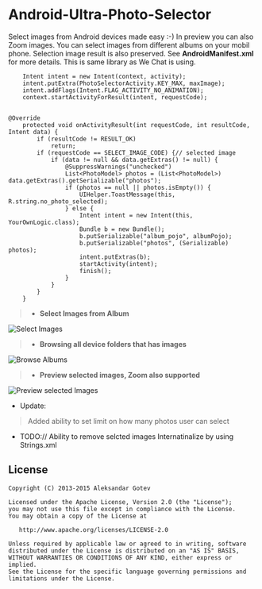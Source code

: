 Android-Ultra-Photo-Selector
=============================
Select images from Android devices made easy :-) In preview you can also Zoom images. You can select images from different albums
on your mobil phone. Selection image result is also preserved. See **AndroidManifest.xml** for more details. This is same library
as We Chat is using.

        Intent intent = new Intent(context, activity);
		intent.putExtra(PhotoSelectorActivity.KEY_MAX, maxImage);
		intent.addFlags(Intent.FLAG_ACTIVITY_NO_ANIMATION);
		context.startActivityForResult(intent, requestCode);


    @Override
    	protected void onActivityResult(int requestCode, int resultCode, Intent data) {
    		if (resultCode != RESULT_OK)
    			return;
    		if (requestCode == SELECT_IMAGE_CODE) {// selected image
    			if (data != null && data.getExtras() != null) {
    				@SuppressWarnings("unchecked")
    				List<PhotoModel> photos = (List<PhotoModel>) data.getExtras().getSerializable("photos");
    				if (photos == null || photos.isEmpty()) {
    					UIHelper.ToastMessage(this, R.string.no_photo_selected);
    				} else {
    					Intent intent = new Intent(this, YourOwnLogic.class);
    					Bundle b = new Bundle();
    					b.putSerializable("album_pojo", albumPojo);
    					b.putSerializable("photos", (Serializable) photos);
    					intent.putExtras(b);
    					startActivity(intent);
    					finish();
    				}
    			}
    		}
    	}

> - **Select Images from Album** 


![Select Images](https://github.com/AizazAZ/Android-Ultra-Photo-Selector/blob/master/media/image1.png)

> - **Browsing all device folders that has images** 


![Browse Albums](https://github.com/AizazAZ/Android-Ultra-Photo-Selector/blob/master/media/image2.png)

> - **Preview selected images, Zoom also supported**


![Preview selected Images](https://github.com/AizazAZ/Android-Ultra-Photo-Selector/blob/master/media/image3.png)

* Update:
> Added ability to set limit on how many photos user can select

* TODO://
Ability to remove selcted images
Internatinalize by using Strings.xml




## License

    Copyright (C) 2013-2015 Aleksandar Gotev

    Licensed under the Apache License, Version 2.0 (the "License");
    you may not use this file except in compliance with the License.
    You may obtain a copy of the License at

       http://www.apache.org/licenses/LICENSE-2.0

    Unless required by applicable law or agreed to in writing, software
    distributed under the License is distributed on an "AS IS" BASIS,
    WITHOUT WARRANTIES OR CONDITIONS OF ANY KIND, either express or implied.
    See the License for the specific language governing permissions and
    limitations under the License.
